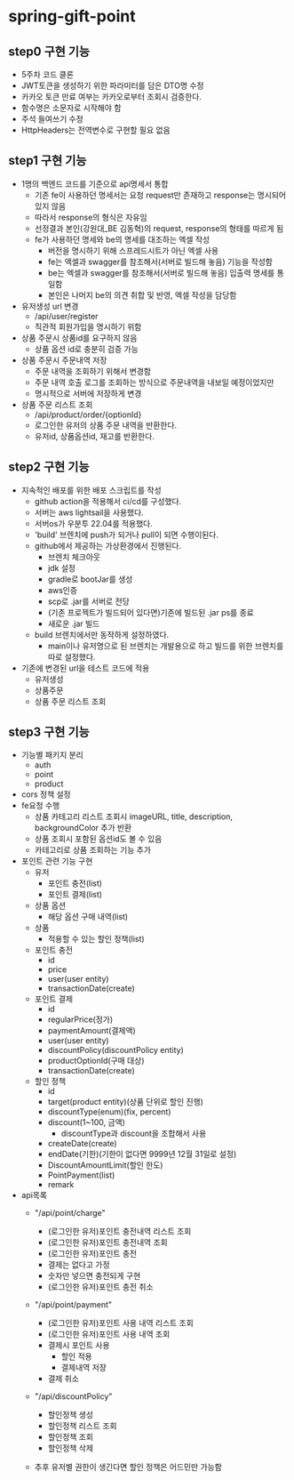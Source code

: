 # spring-gift-point

## step0 구현 기능

- 5주차 코드 클론
- JWT토큰을 생성하기 위한 파라미터를 담은 DTO명 수정
- 카카오 토큰 만료 여부는 카카오로부터 조회시 검증한다. 
- 함수명은 소문자로 시작해야 함
- 주석 들여쓰기 수정
- HttpHeaders는 전역변수로 구현할 필요 없음

## step1 구현 기능

- 1명의 백엔드 코드를 기준으로 api명세서 통합
  - 기존 fe이 사용하던 명세서는 요청 request만 존재하고 response는 명시되어 있지 않음
  - 따라서 response의 형식은 자유임
  - 선정결과 본인(강원대_BE 김동혁)의 request, response의 형태를 따르게 됨
  - fe가 사용하던 명세와 be의 명세를 대조하는 엑셀 작성
    - 버전을 명시하기 위해 스프레드시트가 아닌 엑셀 사용
    - fe는 엑셀과 swagger를 참조해서(서버로 빌드해 놓음) 기능을 작성함
    - be는 엑셀과 swagger를 참조해서(서버로 빌드해 놓음) 입출력 명세를 통일함
    - 본인은 나머지 be의 의견 취합 및 반영, 엑셀 작성을 담당함
- 유저생성 url 변경
  - /api/user/register
  - 직관적 회원가입을 명시하기 위함
- 상품 주문시 상품id를 요구하지 않음
  - 상품 옵션 id로 충분히 검증 가능
- 상품 주문시 주문내역 저장
  - 주문 내역을 조회하기 위해서 변경함
  - 주문 내역 호출 로그를 조회하는 방식으로 주문내역을 내보일 예정이었지만
  - 명시적으로 서버에 저장하게 변경
- 상품 주문 리스트 조회
  - /api/product/order/{optionId}
  - 로그인한 유저의 상품 주문 내역을 반환한다.
  - 유저id, 상품옵션id, 재고를 반환한다.

## step2 구현 기능

- 지속적인 배포를 위한 배포 스크립트를 작성
  - github action을 적용해서 ci/cd를 구성했다.
  - 서버는 aws lightsail을 사용했다.
  - 서버os가 우분투 22.04를 적용했다.
  - 'build' 브렌치에 push가 되거나 pull이 되면 수행이된다.
  - github에서 제공하는 가상환경에서 진행된다.
    - 브렌치 체크아웃
    - jdk 설정
    - gradle로 bootJar를 생성
    - aws인증
    - scp로 .jar를 서버로 전당
    - (기존 프로젝트가 빌드되어 있다면)기존에 빌드된 .jar ps를 종료
    - 새로운 .jar 빌드
  - build 브렌치에서만 동작하게 설정하였다.
    - main이나 유저명으로 된 브렌치는 개발용으로 하고 빌드를 위한 브렌치를 따로 설정했다. 
- 기존에 변경된 url을 테스트 코드에 적용
  - 유저생성
  - 상품주문
  - 상품 주문 리스트 조회

## step3 구현 기능

- 기능별 패키지 분리
  - auth
  - point
  - product
- cors 정책 설정
- fe요청 수행
  - 상품 카테고리 리스트 조회시 imageURL, title, description, backgroundColor 추가 반환
  - 상품 조회시 포함된 옵션id도 볼 수 있음
  - 카테고리로 상품 조회하는 기능 추가
- 포인트 관련 기능 구현
  - 유저
    - 포인트 충전(list)
    - 포인트 결제(list)
  - 상품 옵션
    - 해당 옵션 구매 내역(list)
  - 상품
    - 적용할 수 있는 할인 정책(list)
  - 포인트 충전
    - id
    - price
    - user(user entity)
    - transactionDate(create)
  - 포인트 결제
    - id
    - regularPrice(정가)
    - paymentAmount(결제액)
    - user(user entity)
    - discountPolicy(discountPolicy entity)
    - productOptionId(구매 대상)
    - transactionDate(create)
  - 할인 정책
    - id
    - target(product entity)(상품 단위로 할인 진행)
    - discountType(enum)(fix, percent)
    - discount(1~100, 금액)
      - discountType과 discount을 조합해서 사용
    - createDate(create)
    - endDate(기한)(기한이 없다면 9999년 12월 31일로 설정)
    - DiscountAmountLimit(할인 한도)
    - PointPayment(list)
    - remark
- api목록
  - "/api/point/charge"
    - (로그인한 유저)포인트 충전내역 리스트 조회
    - (로그인한 유저)포인트 충전내역 조회
    - (로그인한 유저)포인트 충전
    - 결제는 없다고 가정
    - 숫자만 넣으면 충전되게 구현
    - (로그인한 유저)포인트 충전 취소

  - "/api/point/payment"
    - (로그인한 유저)포인트 사용 내역 리스트 조회
    - (로그인한 유저)포인트 사용 내역 조회
    - 결제시 포인트 사용
      - 할인 적용
      - 결제내역 저장
    - 결제 취소
  - "/api/discountPolicy"
    - 할인정책 생성
    - 할인정책 리스트 조회
    - 할인정책 조회
    - 할인정책 삭제
  - 추후 유저별 권한이 생긴다면 할인 정책은 어드민만 가능함